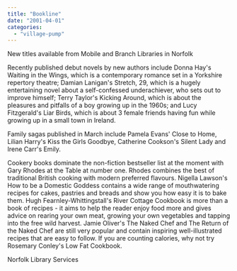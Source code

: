 ```yaml
---
title: "Bookline"
date: "2001-04-01"
categories: 
  - "village-pump"
---
```


New titles available from Mobile and Branch Libraries in Norfolk

Recently published debut novels by new authors include Donna Hay's Waiting in the Wings, which is a contemporary romance set in a Yorkshire repertory theatre; Damian Lanigan's Stretch, 29, which is a hugely entertaining novel about a self-confessed underachiever, who sets out to improve himself; Terry Taylor's Kicking Around, which is about the pleasures and pitfalls of a boy growing up in the 1960s; and Lucy Fitzgerald's Liar Birds, which is about 3 female friends having fun while growing up in a small town in Ireland.

Family sagas published in March include Pamela Evans' Close to Home, Lilian Harry's Kiss the Girls Goodbye, Catherine Cookson's Silent Lady and Irene Carr's Emily.

Cookery books dominate the non-fiction bestseller list at the moment with Gary Rhodes at the Table at number one. Rhodes combines the best of traditional British cooking with modern preferred flavours. Nigella Lawson's How to be a Domestic Goddess contains a wide range of mouthwatering recipes for cakes, pastries and breads and show you how easy it is to bake them. Hugh Fearnley-Whittingstall's River Cottage Cookbook is more than a book of recipes - it aims to help the reader enjoy food more and gives advice on rearing your own meat, growing your own vegetables and tapping into the free wild harvest. Jamie Oliver's The Naked Chef and The Return of the Naked Chef are still very popular and contain inspiring well-illustrated recipes that are easy to follow. If you are counting calories, why not try Rosemary Conley's Low Fat Cookbook.

Norfolk Library Services
